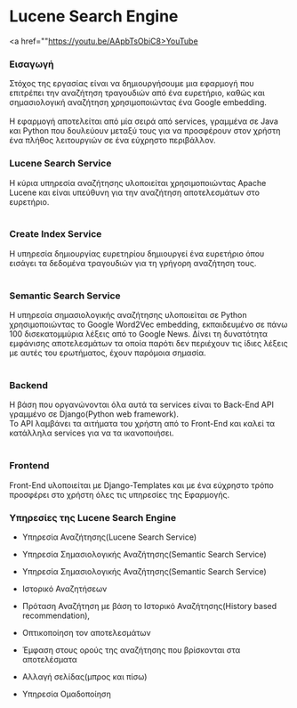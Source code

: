 # Lucene Search Engine
<a href=""https://youtu.be/AApbTsObiC8>YouTube<a/>
### Εισαγωγή
Στόχος της εργασίας είναι να δημιουργήσουμε μια εφαρμογή που επιτρέπει την αναζήτηση τραγουδιών από ένα ευρετήριο, καθώς και σημασιολογική αναζήτηση χρησιμοποιώντας ένα  Google embedding.<br>   
Η εφαρμογή αποτελείται από μία σειρά από services, γραμμένα σε Java και Python που δουλεύουν μεταξύ τους για να προσφέρουν στον χρήστη ένα πλήθος λειτουργιών σε ένα εύχρηστο περιβάλλον. <br>    
### Lucene Search Service     
Η κύρια υπηρεσία αναζήτησης υλοποιείται χρησιμοποιώντας Apache Lucene και είναι υπεύθυνη για την αναζήτηση αποτελεσμάτων στο ευρετήριο.<br><br>
### Create Index Service      
Η υπηρεσία δημιουργίας ευρετηρίου δημιουργεί ένα ευρετήριο όπου εισάγει τα δεδομένα τραγουδιών για τη γρήγορη αναζήτηση τους.<br><br>
### Semantic Search Service        
Η υπηρεσία σημασιολογικής αναζήτησης υλοποιείται σε Python χρησιμοποιώντας το Google Word2Vec embedding, εκπαιδευμένο σε πάνω 100 δισεκατομμύρια λέξεις από το Google News. Δίνει τη δυνατότητα εμφάνισης αποτελεσμάτων τα οποία παρότι δεν περιέχουν τις ίδιες λέξεις με αυτές του ερωτήματος, έχουν παρόμοια σημασία.<br><br>
### Backend      
Η βάση που οργανώνονται όλα αυτά τα services είναι το Back-End API γραμμένο σε Django(Python web framework).    
Το API λαμβάνει τα αιτήματα του χρήστη από το Front-End και καλεί τα κατάλληλα services για να τα ικανοποιήσει.<br><br>
### Frontend        
 Front-End υλοποιείται με Django-Templates και με ένα εύχρηστο τρόπο προσφέρει στο χρήστη όλες τις υπηρεσίες της Εφαρμογής.    

### Υπηρεσίες της  Lucene Search Engine   
*   Υπηρεσία Αναζήτησης(Lucene Search Service)
*   Υπηρεσία Σημασιολογικής Αναζήτησης(Semantic Search Service)

*   Υπηρεσία Σημασιολογικής Αναζήτησης(Semantic Search Service)    

*	Ιστορικό Αναζητήσεων   

*	Πρόταση Αναζήτηση με βάση το Ιστορικό Αναζήτησης(History based recommendation),    

*	Οπτικοποίηση τον αποτελεσμάτων    

*	Έμφαση στους ορούς της αναζήτησης που βρίσκονται στα αποτελέσματα   

*	Αλλαγή σελίδας(μπρος και πίσω)   

*	Υπηρεσία Ομαδοποίηση    
